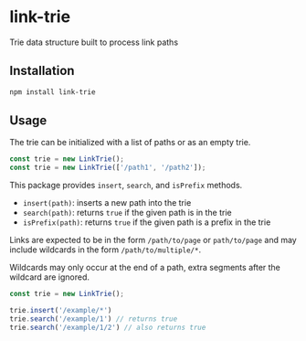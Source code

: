 # link-trie

Trie data structure built to process link paths

## Installation

```bash
npm install link-trie
```

## Usage

The trie can be initialized with a list of paths or as an empty trie.

```javascript
const trie = new LinkTrie();
const trie = new LinkTrie(['/path1', '/path2']);
```

This package provides `insert`, `search`, and `isPrefix` methods.

- `insert(path)`: inserts a new path into the trie
- `search(path)`: returns `true` if the given path is in the trie
- `isPrefix(path)`: returns `true` if the given path is a prefix in the trie

Links are expected to be in the form `/path/to/page` or `path/to/page` and may include wildcards in the form `/path/to/multiple/*`.

Wildcards may only occur at the end of a path, extra segments after the wildcard are ignored.

```javascript
const trie = new LinkTrie();

trie.insert('/example/*')
trie.search('/example/1') // returns true
trie.search('/example/1/2') // also returns true
```
